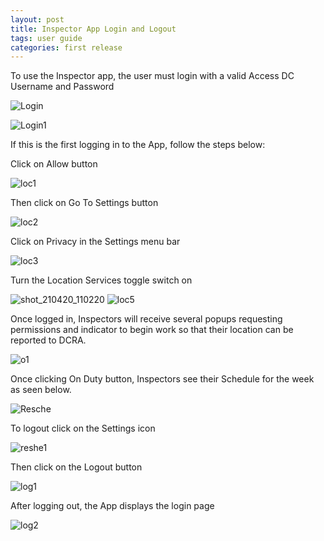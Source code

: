 ```yaml
---
layout: post
title: Inspector App Login and Logout
tags: user guide
categories: first release
---
```



To use the Inspector app, the user must login with a valid Access DC Username and Password

![Login](https://user-images.githubusercontent.com/81990744/114445822-872ddd00-9b9e-11eb-8822-b6e1132c9810.png)

![Login1](https://user-images.githubusercontent.com/81990744/114891083-964c9f00-9dd9-11eb-8d1b-f099a2c80106.png)

If this is the first logging in to the App, follow the steps below:

Click on Allow button

![loc1](https://user-images.githubusercontent.com/81990744/115418441-7ba66b80-a1c7-11eb-8ebd-1da446663281.png)

Then click on Go To Settings button

![loc2](https://user-images.githubusercontent.com/81990744/115418644-a690bf80-a1c7-11eb-8cf4-3c013b2e80f7.png)

Click on Privacy in the Settings menu bar

![loc3](https://user-images.githubusercontent.com/81990744/115418809-c58f5180-a1c7-11eb-835c-30d596f6bbb6.png)

Turn the Location Services toggle switch on

![shot_210420_110220](https://user-images.githubusercontent.com/81990744/115419021-fc656780-a1c7-11eb-9307-7d217095f30b.png)
![loc5](https://user-images.githubusercontent.com/81990744/115419110-0e470a80-a1c8-11eb-8e94-ee3a8f21528a.png)

Once logged in, Inspectors will receive several popups requesting permissions and indicator to begin work so that their location can be reported to DCRA.

![o1](https://user-images.githubusercontent.com/81990744/114890553-1e7e7480-9dd9-11eb-8114-6798b7d2c75e.png)

Once clicking On Duty button, Inspectors see their Schedule for the week as seen below.

![Resche](https://user-images.githubusercontent.com/81990744/115764224-4cccf880-a373-11eb-8067-2fc141779015.png)

To logout click on the Settings icon

![reshe1](https://user-images.githubusercontent.com/81990744/115764082-214a0e00-a373-11eb-9737-4ee4c3af1cdb.png)

Then click on the Logout button

![log1](https://user-images.githubusercontent.com/81990744/114920253-3cf36880-9df7-11eb-9e75-c9a685f2db74.png)

After logging out, the App displays the login page

![log2](https://user-images.githubusercontent.com/81990744/114920379-5e545480-9df7-11eb-95aa-feb4c5e058ee.png)




